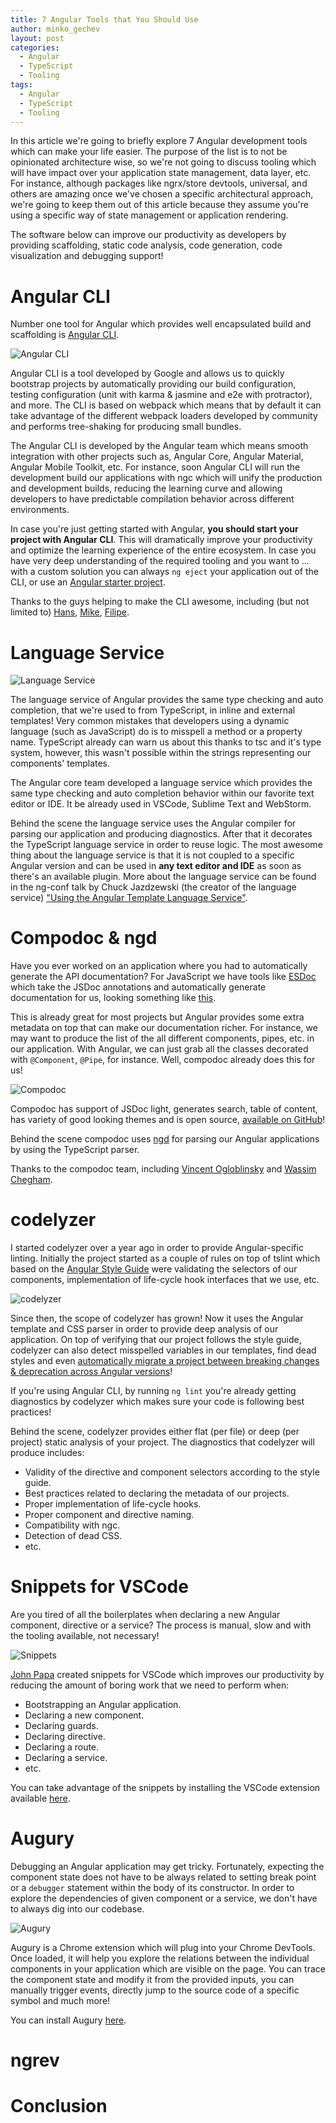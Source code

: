 ```yaml
---
title: 7 Angular Tools that You Should Use
author: minko_gechev
layout: post
categories:
  - Angular
  - TypeScript
  - Tooling
tags:
  - Angular
  - TypeScript
  - Tooling
---
```


In this article we're going to briefly explore 7 Angular development tools which can make your life easier. The purpose of the list is to not be opinionated architecture wise, so we're not going to discuss tooling which will have impact over your application state management, data layer, etc. For instance, although packages like ngrx/store devtools, universal, and others are amazing once we've chosen a specific architectural approach, we're going to keep them out of this article because they assume you're using a specific way of state management or application rendering.

The software below can improve our productivity as developers by providing scaffolding, static code analysis, code generation, code visualization and debugging support!

# Angular CLI

Number one tool for Angular which provides well encapsulated build and scaffolding is [Angular CLI](https://github.com/angular/angular-cli).

![Angular CLI](/images/ng-tools/angular-cli.png)

Angular CLI is a tool developed by Google and allows us to quickly bootstrap projects by automatically providing our build configuration, testing configuration (unit with karma & jasmine and e2e with protractor), and more. The CLI is based on webpack which means that by default it can take advantage of the different webpack loaders developed by community and performs tree-shaking for producing small bundles.

The Angular CLI is developed by the Angular team which means smooth integration with other projects such as, Angular Core, Angular Material, Angular Mobile Toolkit, etc. For instance, soon Angular CLI will run the development build our applications with ngc which will unify the production and development builds, reducing the learning curve and allowing developers to have predictable compilation behavior across different environments.

In case you're just getting started with Angular, **you should start your project with Angular CLI**. This will dramatically improve your productivity and optimize the learning experience of the entire ecosystem. In case you have very deep understanding of the required tooling and you want to ... with a custom solution you can always `ng eject` your application out of the CLI, or use an [Angular starter project](https://github.com/mgechev/angular-seed).

Thanks to the guys helping to make the CLI awesome, including (but not limited to) [Hans](https://twitter.com/hanslatwork), [Mike](https://twitter.com/Brocco), [Filipe](https://twitter.com/filipematossilv).

# Language Service

![Language Service](/images/ng-tools/language-service.gif)

The language service of Angular provides the same type checking and auto completion, that we're used to from TypeScript, in inline and external templates! Very common mistakes that developers using a dynamic language (such as JavaScript) do is to misspell a method or a property name. TypeScript already can warn us about this thanks to tsc and it's type system, however, this wasn't possible within the strings representing our components' templates.

The Angular core team developed a language service which provides the same type checking and auto completion behavior within our favorite text editor or IDE. It be already used in VSCode, Sublime Text and WebStorm.

Behind the scene the language service uses the Angular compiler for parsing our application and producing diagnostics. After that it decorates the TypeScript language service in order to reuse logic. The most awesome thing about the language service is that it is not coupled to a specific Angular version and can be used in **any text editor and IDE** as soon as there's an available plugin. More about the language service can be found in the ng-conf talk by Chuck Jazdzewski (the creator of the language service) ["Using the Angular Template Language Service"](https://www.youtube.com/watch?v=ez3R0Gi4z5A).

# Compodoc & ngd

Have you ever worked on an application where you had to automatically generate the API documentation? For JavaScript we have tools like [ESDoc](https://esdoc.org/) which take the JSDoc annotations and automatically generate documentation for us, looking something like [this](https://mgechev.github.io/ngast/).

This is already great for most projects but Angular provides some extra metadata on top that can make our documentation richer. For instance, we may want to produce the list of the all different components, pipes, etc. in our application. With Angular, we can just grab all the classes decorated with `@Component`, `@Pipe`, for instance. Well, compodoc already does this for us!

![Compodoc](/images/ng-tools/compodoc.gif)

Compodoc has support of JSDoc light, generates search, table of content, has variety of good looking themes and is open source, [available on GitHub](https://github.com/compodoc/compodoc)!

Behind the scene compodoc uses [ngd](https://github.com/compodoc/compodoc) for parsing our Angular applications by using the TypeScript parser.

Thanks to the compodoc team, including [Vincent Ogloblinsky](https://twitter.com/vogloblinsky) and [Wassim Chegham](https://twitter.com/manekinekko).

# codelyzer

I started codelyzer over a year ago in order to provide Angular-specific linting. Initially the project started as a couple of rules on top of tslint which based on the [Angular Style Guide](https://angular.io/styleguide) were validating the selectors of our components, implementation of life-cycle hook interfaces that we use, etc.

![codelyzer](/images/ng-tools/codelyzer.gif)

Since then, the scope of codelyzer has grown! Now it uses the Angular template and CSS parser in order to provide deep analysis of our application. On top of verifying that our project follows the style guide, codelyzer can also detect misspelled variables in our templates, find dead styles and even [automatically migrate a project between breaking changes & deprecation across Angular versions](https://twitter.com/mgechev/status/848008010630705152)!

If you're using Angular CLI, by running `ng lint` you're already getting diagnostics by codelyzer which makes sure your code is following best practices!

Behind the scene, codelyzer provides either flat (per file) or deep (per project) static analysis of your project. The diagnostics that codelyzer will produce includes:

- Validity of the directive and component selectors according to the style guide.
- Best practices related to declaring the metadata of our projects.
- Proper implementation of life-cycle hooks.
- Proper component and directive naming.
- Compatibility with ngc.
- Detection of dead CSS.
- etc.

# Snippets for VSCode

Are you tired of all the boilerplates when declaring a new Angular component, directive or a service? The process is manual, slow and with the tooling available, not necessary!

![Snippets](/images/ng-tools/snippets.gif)

[John Papa](https://twitter.com/John_Papa) created snippets for VSCode which improves our productivity by reducing the amount of boring work that we need to perform when:

- Bootstrapping an Angular application.
- Declaring a new component.
- Declaring guards.
- Declaring directive.
- Declaring a route.
- Declaring a service.
- etc.

You can take advantage of the snippets by installing the VSCode extension available [here](https://marketplace.visualstudio.com/items?itemName=johnpapa.Angular2).

# Augury

Debugging an Angular application may get tricky. Fortunately, expecting the component state does not have to be always related to setting break point or a `debugger` statement within the body of its constructor. In order to explore the dependencies of given component or a service, we don't have to always dig into our codebase.

![Augury](/images/ng-tools/augury.png)

Augury is a Chrome extension which will plug into your Chrome DevTools. Once loaded, it will help you explore the relations between the individual components in your application which are visible on the page. You can trace the component state and modify it from the provided inputs, you can manually trigger events, directly jump to the source code of a specific symbol and much more!

You can install Augury [here](https://chrome.google.com/webstore/detail/augury/elgalmkoelokbchhkhacckoklkejnhcd).

# ngrev

# Conclusion
